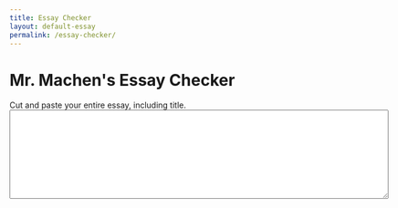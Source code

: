 ```yaml
---
title: Essay Checker
layout: default-essay
permalink: /essay-checker/
---
```

<h1 class="essay-headline">Mr. Machen's Essay Checker</h1>

<div class="text-box">
	<label for="main_text">Cut and paste your entire essay, including title.</label>
	<textarea tabindex="3" name="main_text" id="main_text" class="form-control" rows="10" cols="80" dir="auto"></textarea>
	<!-- <button>Submit</button> -->
</div>

<div class="results"></div>
